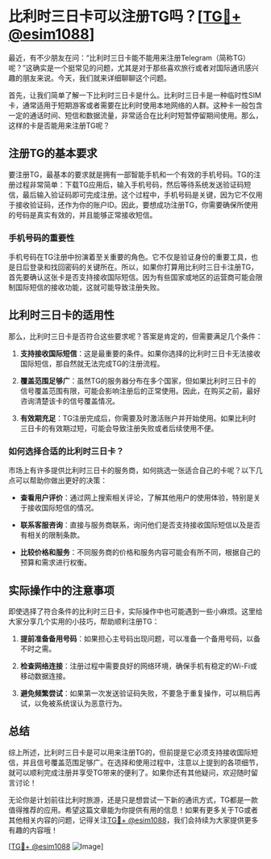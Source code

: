 # 比利时三日卡可以注册TG吗？[[TG💪+ @esim1088](https://t.me/s/esim1088)]

最近，有不少朋友在问：“比利时三日卡能不能用来注册Telegram（简称TG）呢？”这确实是一个挺常见的问题，尤其是对于那些喜欢旅行或者对国际通讯感兴趣的朋友来说。今天，我们就来详细聊聊这个问题。

首先，让我们简单了解一下比利时三日卡是什么。比利时三日卡是一种临时性SIM卡，通常适用于短期游客或者需要在比利时使用本地网络的人群。这种卡一般包含一定的通话时间、短信和数据流量，非常适合在比利时短暂停留期间使用。那么，这样的卡是否能用来注册TG呢？

## 注册TG的基本要求

要注册TG，最基本的要求就是拥有一部智能手机和一个有效的手机号码。TG的注册过程非常简单：下载TG应用后，输入手机号码，然后等待系统发送验证码短信，最后输入验证码即可完成注册。这个过程中，手机号码是关键，因为它不仅用于接收验证码，还作为你的账户ID。因此，要想成功注册TG，你需要确保所使用的号码是真实有效的，并且能够正常接收短信。

### 手机号码的重要性

手机号码在TG注册中扮演着至关重要的角色。它不仅是验证身份的重要工具，也是日后登录和找回密码的关键所在。所以，如果你打算用比利时三日卡注册TG，首先要确认这张卡是否支持接收国际短信。因为有些国家或地区的运营商可能会限制国际短信的接收功能，这就可能导致注册失败。

## 比利时三日卡的适用性

那么，比利时三日卡是否符合这些要求呢？答案是肯定的，但需要满足几个条件：

1. **支持接收国际短信**：这是最重要的条件。如果你选择的比利时三日卡无法接收国际短信，那自然就无法完成TG的注册流程。
   
2. **覆盖范围足够广**：虽然TG的服务器分布在多个国家，但如果比利时三日卡的信号覆盖范围有限，可能会影响注册后的正常使用。因此，在购买之前，最好咨询清楚该卡的信号覆盖情况。

3. **有效期充足**：TG注册完成后，你需要及时激活账户并开始使用。如果比利时三日卡的有效期过短，可能会导致注册失败或者后续使用不便。

### 如何选择合适的比利时三日卡？

市场上有许多提供比利时三日卡的服务商，如何挑选一张适合自己的卡呢？以下几点可以帮助你做出更好的决策：

- **查看用户评价**：通过网上搜索相关评论，了解其他用户的使用体验，特别是关于接收国际短信的情况。
  
- **联系客服咨询**：直接与服务商联系，询问他们是否支持接收国际短信以及是否有相关的限制条款。

- **比较价格和服务**：不同服务商的价格和服务内容可能会有所不同，根据自己的预算和需求进行权衡。

## 实际操作中的注意事项

即使选择了符合条件的比利时三日卡，实际操作中也可能遇到一些小麻烦。这里给大家分享几个实用的小技巧，帮助顺利注册TG：

1. **提前准备备用号码**：如果担心主号码出现问题，可以准备一个备用号码，以备不时之需。

2. **检查网络连接**：注册过程中需要良好的网络环境，确保手机有稳定的Wi-Fi或移动数据连接。

3. **避免频繁尝试**：如果第一次发送验证码失败，不要急于重复操作，可以稍后再试，以免被系统误认为恶意行为。

## 总结

综上所述，比利时三日卡是可以用来注册TG的，但前提是它必须支持接收国际短信，并且信号覆盖范围足够广。在选择和使用过程中，注意以上提到的各项细节，就可以顺利完成注册并享受TG带来的便利了。如果你还有其他疑问，欢迎随时留言讨论！

无论你是计划前往比利时旅游，还是只是想尝试一下新的通讯方式，TG都是一款值得推荐的应用。希望这篇文章能为你提供有用的信息！如果有更多关于TG或者其他相关内容的问题，记得关注[TG💪+ @esim1088](https://t.me/s/esim1088)，我们会持续为大家提供更多有趣的内容哦！

[[TG💪+ @esim1088](https://t.me/s/esim1088) ![Image](https://i.postimg.cc/4NQfJmqS/Snipaste-2025-05-13-00-14-12.png)]